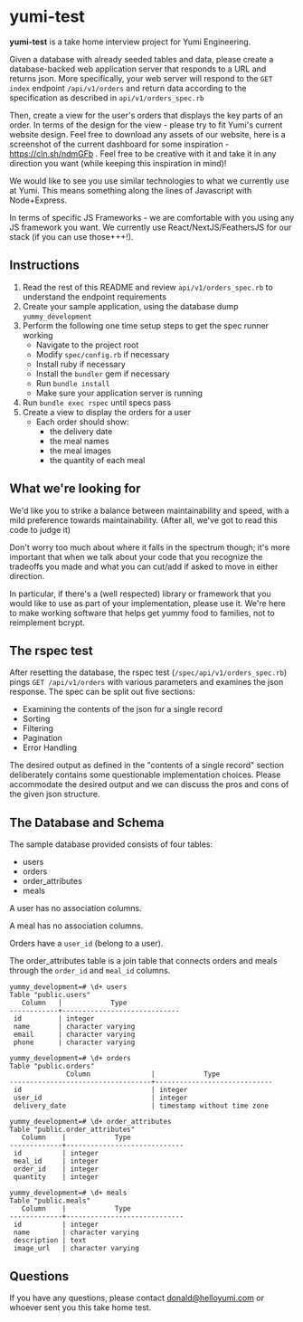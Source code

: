 # yumi-test

**yumi-test** is a take home interview project for Yumi Engineering.

Given a database with already seeded tables and data, please create a database-backed web application server that responds to a URL and returns json. More specifically, your web server will respond to the `GET index` endpoint `/api/v1/orders` and return data according to the specification as described in `api/v1/orders_spec.rb`

Then, create a view for the user's orders that displays the key parts of an order. In terms of the design for the view - please try to fit Yumi's current website design. Feel free to download any assets of our website, here is a screenshot of the current dashboard for some inspiration - https://cln.sh/ndmGFb . Feel free to be creative with it and take it in any direction you want (while keeping this inspiration in mind)!

We would like to see you use similar technologies to what we currently use at Yumi. This means something along the lines of Javascript with Node+Express.

In terms of specific JS Frameworks - we are comfortable with you using any JS framework you want. We currently use React/NextJS/FeathersJS for our stack (if you can use those+++!).

## Instructions

1. Read the rest of this README and review `api/v1/orders_spec.rb` to understand the endpoint requirements
2. Create your sample application, using the database dump `yummy_development`
3. Perform the following one time setup steps to get the spec runner working
   - Navigate to the project root
   - Modify `spec/config.rb` if necessary
   - Install ruby if necessary
   - Install the `bundler` gem if necessary
   - Run `bundle install`
   - Make sure your application server is running
4. Run `bundle exec rspec` until specs pass
5. Create a view to display the orders for a user
   - Each order should show:
     - the delivery date
     - the meal names
     - the meal images
     - the quantity of each meal

## What we're looking for

We'd like you to strike a balance between maintainability and speed, with a mild preference towards maintainability. (After all, we've got to read this code to judge it)

Don't worry too much about where it falls in the spectrum though; it's more important that when we talk about your code that you recognize the tradeoffs you made and what you can cut/add if asked to move in either direction.

In particular, if there's a (well respected) library or framework that you would like to use as part of your implementation, please use it. We're here to make working software that helps get yummy food to families, not to reimplement bcrypt.

## The rspec test

After resetting the database, the rspec test (`/spec/api/v1/orders_spec.rb`) pings `GET /api/v1/orders` with various parameters and examines the json response. The spec can be split out five sections:

- Examining the contents of the json for a single record
- Sorting
- Filtering
- Pagination
- Error Handling

The desired output as defined in the "contents of a single record" section deliberately contains some questionable implementation choices. Please accommodate the desired output and we can discuss the pros and cons of the given json structure.

## The Database and Schema

The sample database provided consists of four tables:

- users
- orders
- order_attributes
- meals

A user has no association columns.

A meal has no association columns.

Orders have a `user_id` (belong to a user).

The order_attributes table is a join table that connects orders and meals through the `order_id` and `meal_id` columns.

```
yummy_development=# \d+ users
Table "public.users"
   Column   |            Type
------------+-----------------------------
 id         | integer
 name       | character varying
 email      | character varying
 phone      | character varying

yummy_development=# \d+ orders
Table "public.orders"
              Column               |            Type
-----------------------------------+-----------------------------
 id                                | integer
 user_id                           | integer
 delivery_date                     | timestamp without time zone

yummy_development=# \d+ order_attributes
Table "public.order_attributes"
   Column    |            Type
-------------+-----------------------------
 id          | integer
 meal_id     | integer
 order_id    | integer
 quantity    | integer

yummy_development=# \d+ meals
Table "public.meals"
   Column    |            Type
-------------+-----------------------------
 id          | integer
 name        | character varying
 description | text
 image_url   | character varying
```

## Questions

If you have any questions, please contact donald@helloyumi.com or whoever sent you this take home test.

